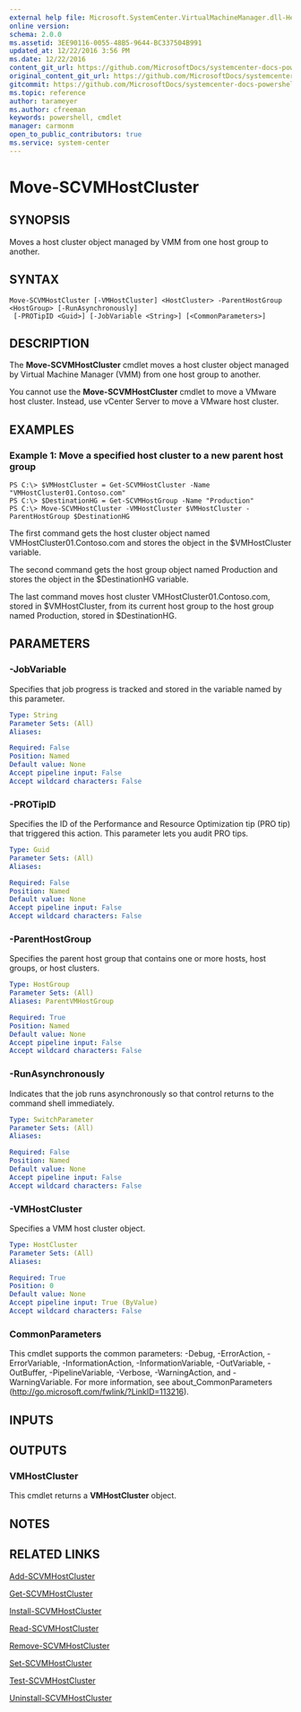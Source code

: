 ```yaml
---
external help file: Microsoft.SystemCenter.VirtualMachineManager.dll-Help.xml
online version: 
schema: 2.0.0
ms.assetid: 3EE90116-0055-48B5-9644-BC337504B991
updated_at: 12/22/2016 3:56 PM
ms.date: 12/22/2016
content_git_url: https://github.com/MicrosoftDocs/systemcenter-docs-powershell/blob/live/systemcenter-cmdlets/SystemCenter2016/VirtualMachineManager/vlatest/Move-SCVMHostCluster.md
original_content_git_url: https://github.com/MicrosoftDocs/systemcenter-docs-powershell/blob/live/systemcenter-cmdlets/SystemCenter2016/VirtualMachineManager/vlatest/Move-SCVMHostCluster.md
gitcommit: https://github.com/MicrosoftDocs/systemcenter-docs-powershell/blob/96e5647587661652225fbdd2c797cd4d59d542bc/systemcenter-cmdlets/SystemCenter2016/VirtualMachineManager/vlatest/Move-SCVMHostCluster.md
ms.topic: reference
author: tarameyer
ms.author: cfreeman
keywords: powershell, cmdlet
manager: carmonm
open_to_public_contributors: true
ms.service: system-center
---
```


# Move-SCVMHostCluster

## SYNOPSIS
Moves a host cluster object managed by VMM from one host group to another.

## SYNTAX

```
Move-SCVMHostCluster [-VMHostCluster] <HostCluster> -ParentHostGroup <HostGroup> [-RunAsynchronously]
 [-PROTipID <Guid>] [-JobVariable <String>] [<CommonParameters>]
```

## DESCRIPTION
The **Move-SCVMHostCluster** cmdlet moves a host cluster object managed by Virtual Machine Manager (VMM) from one host group to another.

You cannot use the **Move-SCVMHostCluster** cmdlet to move a VMware host cluster.
Instead, use vCenter Server to move a VMware host cluster.

## EXAMPLES

### Example 1: Move a specified host cluster to a new parent host group
```
PS C:\> $VMHostCluster = Get-SCVMHostCluster -Name "VMHostCluster01.Contoso.com"
PS C:\> $DestinationHG = Get-SCVMHostGroup -Name "Production"
PS C:\> Move-SCVMHostCluster -VMHostCluster $VMHostCluster -ParentHostGroup $DestinationHG
```

The first command gets the host cluster object named VMHostCluster01.Contoso.com and stores the object in the $VMHostCluster variable.

The second command gets the host group object named Production and stores the object in the $DestinationHG variable.

The last command moves host cluster VMHostCluster01.Contoso.com, stored in $VMHostCluster, from its current host group to the host group named Production, stored in $DestinationHG.

## PARAMETERS

### -JobVariable
Specifies that job progress is tracked and stored in the variable named by this parameter.

```yaml
Type: String
Parameter Sets: (All)
Aliases: 

Required: False
Position: Named
Default value: None
Accept pipeline input: False
Accept wildcard characters: False
```

### -PROTipID
Specifies the ID of the Performance and Resource Optimization tip (PRO tip) that triggered this action.
This parameter lets you audit PRO tips.

```yaml
Type: Guid
Parameter Sets: (All)
Aliases: 

Required: False
Position: Named
Default value: None
Accept pipeline input: False
Accept wildcard characters: False
```

### -ParentHostGroup
Specifies the parent host group that contains one or more hosts, host groups, or host clusters.

```yaml
Type: HostGroup
Parameter Sets: (All)
Aliases: ParentVMHostGroup

Required: True
Position: Named
Default value: None
Accept pipeline input: False
Accept wildcard characters: False
```

### -RunAsynchronously
Indicates that the job runs asynchronously so that control returns to the command shell immediately.

```yaml
Type: SwitchParameter
Parameter Sets: (All)
Aliases: 

Required: False
Position: Named
Default value: None
Accept pipeline input: False
Accept wildcard characters: False
```

### -VMHostCluster
Specifies a VMM host cluster object.

```yaml
Type: HostCluster
Parameter Sets: (All)
Aliases: 

Required: True
Position: 0
Default value: None
Accept pipeline input: True (ByValue)
Accept wildcard characters: False
```

### CommonParameters
This cmdlet supports the common parameters: -Debug, -ErrorAction, -ErrorVariable, -InformationAction, -InformationVariable, -OutVariable, -OutBuffer, -PipelineVariable, -Verbose, -WarningAction, and -WarningVariable. For more information, see about_CommonParameters (http://go.microsoft.com/fwlink/?LinkID=113216).

## INPUTS

## OUTPUTS

### VMHostCluster
This cmdlet returns a **VMHostCluster** object.

## NOTES

## RELATED LINKS

[Add-SCVMHostCluster](xref:SystemCenter2016/VirtualMachineManager/vlatest/Add-SCVMHostCluster.md)

[Get-SCVMHostCluster](xref:SystemCenter2016/VirtualMachineManager/vlatest/Get-SCVMHostCluster.md)

[Install-SCVMHostCluster](xref:SystemCenter2016/VirtualMachineManager/vlatest/Install-SCVMHostCluster.md)

[Read-SCVMHostCluster](xref:SystemCenter2016/VirtualMachineManager/vlatest/Read-SCVMHostCluster.md)

[Remove-SCVMHostCluster](xref:SystemCenter2016/VirtualMachineManager/vlatest/Remove-SCVMHostCluster.md)

[Set-SCVMHostCluster](xref:SystemCenter2016/VirtualMachineManager/vlatest/Set-SCVMHostCluster.md)

[Test-SCVMHostCluster](xref:SystemCenter2016/VirtualMachineManager/vlatest/Test-SCVMHostCluster.md)

[Uninstall-SCVMHostCluster](xref:SystemCenter2016/VirtualMachineManager/vlatest/Uninstall-SCVMHostCluster.md)

